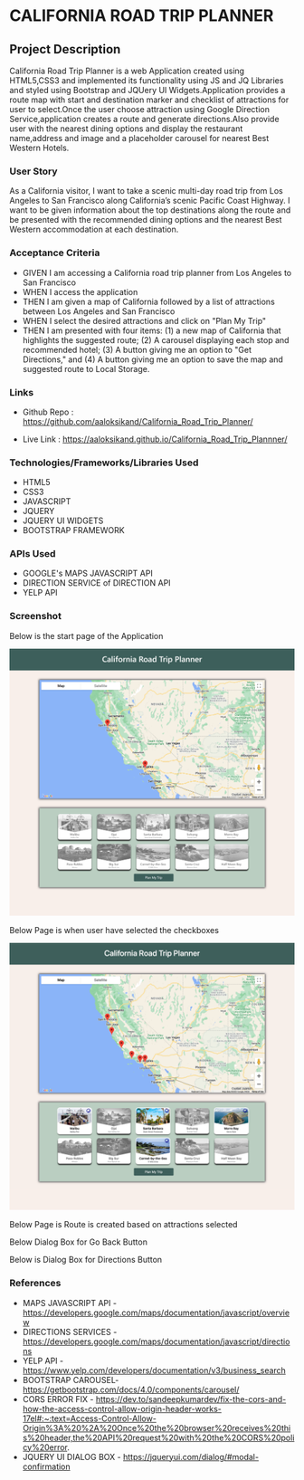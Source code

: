 # CALIFORNIA ROAD TRIP PLANNER

## Project Description

 California Road Trip Planner is a web Application created using HTML5,CSS3 and implemented its functionality
 using JS and JQ Libraries and styled using Bootstrap and JQUery UI Widgets.Application provides a route map with start and destination marker and checklist of attractions for user to select.Once the user choose attraction using Google Direction Service,application creates a route and generate directions.Also provide user with the nearest dining options and display the restaurant name,address and image and a placeholder carousel for nearest Best Western Hotels.

### User Story

As a California visitor, I want to take a scenic multi-day road trip from Los Angeles to San Francisco along California’s scenic Pacific Coast Highway.  I want to be given information about the top destinations along the route and be presented with the recommended dining options and the nearest Best Western accommodation at each destination.

### Acceptance Criteria

* GIVEN I am accessing a California road trip planner from Los Angeles to San Francisco
* WHEN I access the application
* THEN I am given a map of California followed by a list of attractions between Los Angeles and San Francisco
* WHEN I select the desired attractions and click on "Plan My Trip"
* THEN I am presented with four items: (1) a new map of California that highlights the suggested route; (2) A carousel displaying each stop and recommended hotel; (3) A button giving me an option to "Get Directions," and (4) A button giving me an option to save the map and suggested route to Local Storage.

### Links

*  Github Repo : https://github.com/aaloksikand/California_Road_Trip_Planner/

*  Live Link : https://aaloksikand.github.io/California_Road_Trip_Plannner/

### Technologies/Frameworks/Libraries Used

* HTML5
* CSS3
* JAVASCRIPT
* JQUERY
* JQUERY UI WIDGETS
* BOOTSTRAP FRAMEWORK


### APIs Used

* GOOGLE's MAPS JAVASCRIPT API
* DIRECTION SERVICE of DIRECTION API
* YELP API

### Screenshot

Below is the start page of the Application

!['California Road Trip Planner Start Page'](./assets/images/Screenshot_of_project.png)

Below Page is  when user have selected the checkboxes

!['California Road Trip Planner Attraction Selection Page'](./assets/images/Screenshot_with_selected_attractions.png)

Below Page is  Route is created based on attractions selected


Below Dialog Box for Go Back Button


Below is Dialog Box for Directions Button


### References

* MAPS JAVASCRIPT API -  https://developers.google.com/maps/documentation/javascript/overview
* DIRECTIONS SERVICES - https://developers.google.com/maps/documentation/javascript/directions
* YELP API - https://www.yelp.com/developers/documentation/v3/business_search
* BOOTSTRAP CAROUSEL- https://getbootstrap.com/docs/4.0/components/carousel/
* CORS ERROR FIX - https://dev.to/sandeepkumardev/fix-the-cors-and-how-the-access-control-allow-origin-header-works-17el#:~:text=Access-Control-Allow-Origin%3A%20%2A%20Once%20the%20browser%20receives%20this%20header,the%20API%20request%20with%20the%20CORS%20policy%20error.
* JQUERY UI DIALOG BOX - https://jqueryui.com/dialog/#modal-confirmation
